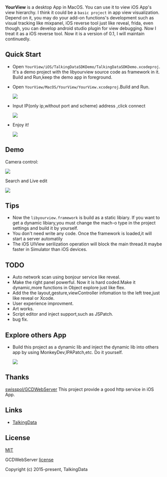 **YourView** is a desktop App in MacOS. You can use it to view iOS App's view hierarchy. I think it could be a `basic project` in app view visualization. Depend on it, you may do your add-on functions's development such as visual tracking like mixpanel, iOS reverse tool just like reveal, frida, even though, you can develop android studio plugin for view debugging. Now I treat it as a iOS reverse tool. Now it is a version of 0.1, I will maintain continuedly.

## Quick Start

- Open `YourView/iOS/TalkingDataSDKDemo/TalkingDataSDKDemo.xcodeproj`. It's a demo project with the libyourview source code as framework in it. Build and Run,keep the demo app in foreground.

- Open `YourView/MacOS/YourView/YourView.xcodeproj`.Build and Run.

  ![](./img/buildrun.png)

- Input IP(only ip,without port and scheme) address ,click connect

  ![](./img/connect.png)

- Enjoy it!

  ![](./img/usage.png)

## Demo

Camera control:

![](./img/camera.gif)



Search and Live edit

![](./img/shake.gif)

## Tips

- Now the `libyourview.framework` is build as a static libiary. If you want to get a dynamic libiary,you must change the mach-o type in the project settings and build it by yourself.
- You don't need write any code. Once the framework is loaded,it will start a server automatily
- The iOS UIView serilization operation will block the main thread.It maybe faster in Simulator than iOS devices.

## TODO
- Auto network scan using bonjour service like reveal.
- Make the right panel powerful. Now it is hard coded.Make it dynamic,more functions in Object explore just like flex.
- Add the the layout,gesture,viewController infomation to the left tree,just like reveal or Xcode.
- User experience improvment.
- Art works.
- Script editor and inject support,such as JSPatch.
- bug fix.

## Explore others App

- Build this project as a dynamic lib and inject the dynamic lib into others app by using MonkeyDev,IPAPatch,etc. Do it yourself.

  ![](./img/wechat.jpg)


## Thanks

[swisspol/GCDWebServer](https://github.com/swisspol/GCDWebServer )  This project provide a good http service in iOS App.

## Links
- [TalkingData](https://github.com/TalkingData)

## License

[MIT](http://opensource.org/licenses/MIT)

GCDWebServer [license](https://github.com/swisspol/GCDWebServer/blob/master/LICENSE ) 

Copyright (c) 2015-present, TalkingData

